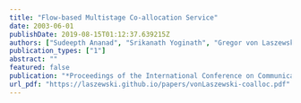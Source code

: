 ```yaml
---
title: "Flow-based Multistage Co-allocation Service"
date: 2003-06-01
publishDate: 2019-08-15T01:12:37.639215Z
authors: ["Sudeepth Ananad", "Srikanath Yoginath", "Gregor von Laszewski", "Beulah Alunkal"]
publication_types: ["1"]
abstract: ""
featured: false
publication: "*Proceedings of the International Conference on Communications in Computing*"
url_pdf: "https://laszewski.github.io/papers/vonLaszewski-coalloc.pdf"
---
```


